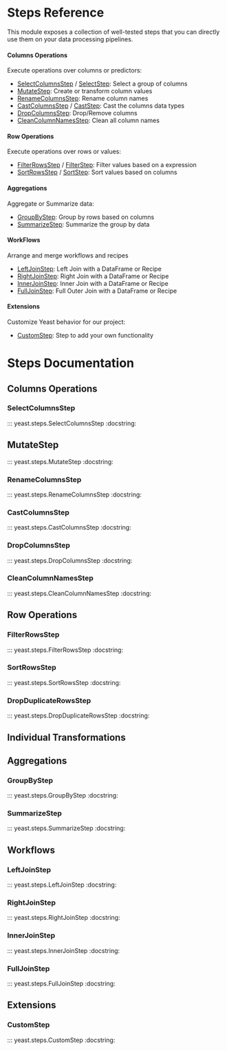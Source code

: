 # Steps Reference

This module exposes a collection of well-tested steps that you can directly use them on your data processing pipelines.

#### Columns Operations

Execute operations over columns or predictors:

- [SelectColumnsStep](#selectcolumnsstep) / [SelectStep](#selectcolumnsstep): Select a group of columns
- [MutateStep](#mutatestep): Create or transform column values
- [RenameColumnsStep](#renamecolumnsstep): Rename column names
- [CastColumnsStep](#castcolumnsstep) / [CastStep](#castcolumnsstep): Cast the columns data types
- [DropColumnsStep](#dropcolumnsstep): Drop/Remove columns
- [CleanColumnNamesStep](#cleancolumnnamesstep): Clean all column names

#### Row Operations

Execute operations over rows or values:

- [FilterRowsStep](#filterrowsstep) / [FilterStep](#filterrowsstep): Filter values based on a expression
- [SortRowsStep](#sortrowsstep) / [SortStep](#sortrowsstep): Sort values based on columns


#### Aggregations

Aggregate or Summarize data:

- [GroupByStep](#groupbystep): Group by rows based on columns
- [SummarizeStep](#summarizestep): Summarize the group by data

#### WorkFlows

Arrange and merge workflows and recipes

- [LeftJoinStep](#leftjoinstep): Left Join with a DataFrame or Recipe
- [RightJoinStep](#rightjoinstep): Right Join with a DataFrame or Recipe
- [InnerJoinStep](#innerjoinstep): Inner Join with a DataFrame or Recipe
- [FullJoinStep](#fulljoinstep): Full Outer Join with a DataFrame or Recipe

#### Extensions

Customize Yeast behavior for our project:

- [CustomStep](#customstep): Step to add your own functionality


# Steps Documentation

## Columns Operations

### SelectColumnsStep

::: yeast.steps.SelectColumnsStep
    :docstring:

## MutateStep

::: yeast.steps.MutateStep
    :docstring:

### RenameColumnsStep

::: yeast.steps.RenameColumnsStep
    :docstring:

### CastColumnsStep

::: yeast.steps.CastColumnsStep
    :docstring:

### DropColumnsStep

::: yeast.steps.DropColumnsStep
    :docstring:

### CleanColumnNamesStep

::: yeast.steps.CleanColumnNamesStep
    :docstring:

## Row Operations

### FilterRowsStep

::: yeast.steps.FilterRowsStep
    :docstring:

### SortRowsStep

::: yeast.steps.SortRowsStep
    :docstring:


### DropDuplicateRowsStep

::: yeast.steps.DropDuplicateRowsStep
    :docstring:

## Individual Transformations

## Aggregations

### GroupByStep

::: yeast.steps.GroupByStep
    :docstring:

### SummarizeStep

::: yeast.steps.SummarizeStep
    :docstring:

## Workflows

### LeftJoinStep

::: yeast.steps.LeftJoinStep
    :docstring:

### RightJoinStep

::: yeast.steps.RightJoinStep
    :docstring:

### InnerJoinStep

::: yeast.steps.InnerJoinStep
    :docstring:

### FullJoinStep

::: yeast.steps.FullJoinStep
    :docstring:

## Extensions

### CustomStep

::: yeast.steps.CustomStep
    :docstring:
